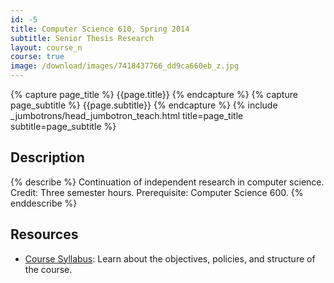 ```yaml
---
id: -5
title: Computer Science 610, Spring 2014
subtitle: Senior Thesis Research
layout: course_n
course: true
image: /download/images/7418437766_dd9ca660eb_z.jpg
---
```


{% capture page_title %} {{page.title}} {% endcapture %}
{% capture page_subtitle %} {{page.subtitle}} {% endcapture %}
{% include _jumbotrons/head_jumbotron_teach.html title=page_title subtitle=page_subtitle %}

## Description

{% describe %}
Continuation of independent research in computer science. Credit: Three semester hours. Prerequisite: Computer Science 600.
{% enddescribe %}

## Resources

<ul class="fa-ul">

<li><i class="fa-li fa fa-arrow-right"></i><a href="{{site.baseurl}}teaching/cs610S2014/provide/syllabus/cs60001cs600-6102011syllabus-spring2014.pdf"
class="major">Course Syllabus</a>: Learn about the objectives, policies, and structure of the course.

</ul>
